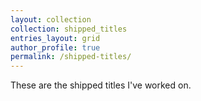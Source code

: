 ```yaml
---
layout: collection
collection: shipped_titles
entries_layout: grid
author_profile: true
permalink: /shipped-titles/
---
```


These are the shipped titles I've worked on.